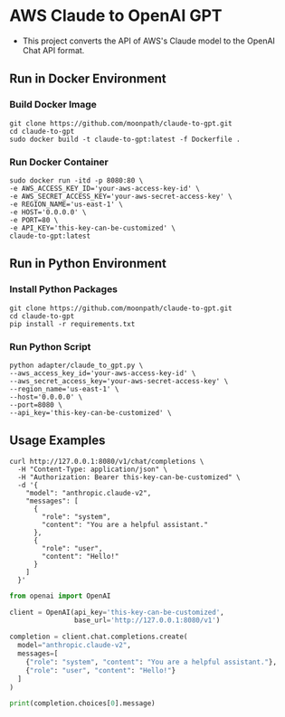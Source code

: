 # AWS Claude to OpenAI GPT
- This project converts the API of AWS's Claude model to the OpenAI Chat API format.

## Run in Docker Environment
### Build Docker Image
```shell
git clone https://github.com/moonpath/claude-to-gpt.git
cd claude-to-gpt
sudo docker build -t claude-to-gpt:latest -f Dockerfile .
```

### Run Docker Container
```shell
sudo docker run -itd -p 8080:80 \
-e AWS_ACCESS_KEY_ID='your-aws-access-key-id' \
-e AWS_SECRET_ACCESS_KEY='your-aws-secret-access-key' \
-e REGION_NAME='us-east-1' \
-e HOST='0.0.0.0' \
-e PORT=80 \
-e API_KEY='this-key-can-be-customized' \
claude-to-gpt:latest
```

## Run in Python Environment
### Install Python Packages
```shell
git clone https://github.com/moonpath/claude-to-gpt.git
cd claude-to-gpt
pip install -r requirements.txt
```

### Run Python Script
```shell
python adapter/claude_to_gpt.py \
--aws_access_key_id='your-aws-access-key-id' \
--aws_secret_access_key='your-aws-secret-access-key' \
--region_name='us-east-1' \
--host='0.0.0.0' \
--port=8080 \
--api_key='this-key-can-be-customized' \
```

## Usage Examples
```shell
curl http://127.0.0.1:8080/v1/chat/completions \
  -H "Content-Type: application/json" \
  -H "Authorization: Bearer this-key-can-be-customized" \
  -d '{
    "model": "anthropic.claude-v2",
    "messages": [
      {
        "role": "system",
        "content": "You are a helpful assistant."
      },
      {
        "role": "user",
        "content": "Hello!"
      }
    ]
  }'
```
```python
from openai import OpenAI

client = OpenAI(api_key='this-key-can-be-customized',
                base_url='http://127.0.0.1:8080/v1')

completion = client.chat.completions.create(
  model="anthropic.claude-v2",
  messages=[
    {"role": "system", "content": "You are a helpful assistant."},
    {"role": "user", "content": "Hello!"}
  ]
)

print(completion.choices[0].message)
```
